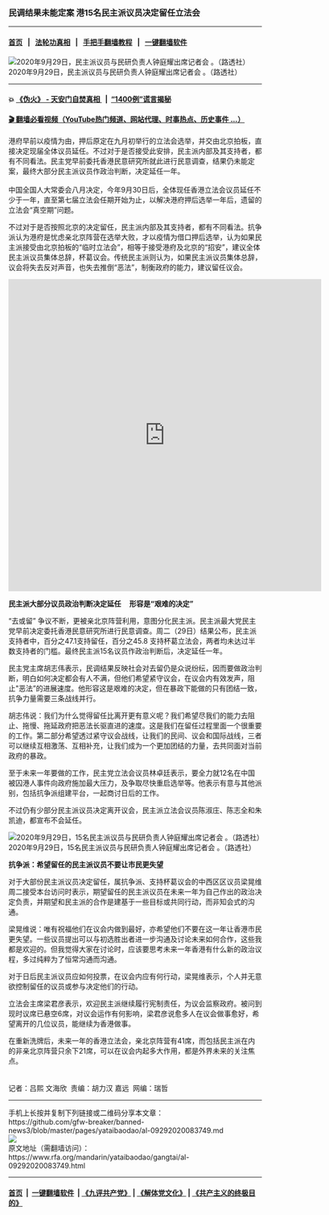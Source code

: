 ### 民调结果未能定案  港15名民主派议员决定留任立法会
------------------------

#### [首页](https://github.com/gfw-breaker/banned-news3/blob/master/README.md) &nbsp;&nbsp;|&nbsp;&nbsp; [法轮功真相](https://github.com/begood0513/basic/blob/master/README.md)  &nbsp;&nbsp;|&nbsp;&nbsp; [手把手翻墙教程](https://github.com/gfw-breaker/guides/wiki)  &nbsp;&nbsp;|&nbsp;&nbsp; [一键翻墙软件](https://github.com/gfw-breaker/nogfw/blob/master/README.md)  



<div id="headerimg">
 <img alt="2020年9月29日，民主派议员与民研负责人钟庭耀出席记者会 。（路透社）" src="https://www.rfa.org/mandarin/yataibaodao/gangtai/al-09292020083749.html/AP_20273289418503.jpg/@@images/b10b0995-efed-4e89-a61c-5c561946d680.jpeg" title="2020年9月29日，民主派议员与民研负责人钟庭耀出席记者会 。（路透社）"/>
 <div id="headerimgcontents">
  <div id="headerimgcaption">
   <span>
    2020年9月29日，民主派议员与民研负责人钟庭耀出席记者会 。（路透社）
   </span>
   <!-- zoomattribute -->
  </div>
  <!-- headerimgcaption -->
 </div>
 <!-- headerimagecontents -->
</div>

<hr/>


#### 💥 [《伪火》 - 天安门自焚真相 ](http://158.247.195.190:10000/videos/blog/weihuo.html)&nbsp; |&nbsp; [“1400例”谎言揭秘  ](http://158.247.195.190:10000/videos/blog/jiexi1400.html)

#### [ 🎬  翻墙必看视频（YouTube热门频道、网站代理、时事热点、历史事件 ...）](https://github.com/gfw-breaker/links/blob/master/banned.md)

<div id="storytext">
 <div>
  <div class="slot_header">
  </div>
 </div>
 <p>
 </p>
 <p>
  港府早前以疫情为由，押后原定在九月初举行的立法会选举，并交由北京拍板，直接决定现届全体议员延任。不过对于是否接受此安排，民主派内部及其支持者，都有不同看法。民主党早前委托香港民意研究所就此进行民意调查，结果仍未能定案，最终大部分民主派议员作政治判断，决定延任一年。
  <br/>
  <br/>
  中国全国人大常委会八月决定，今年9月30日后，全体现任香港立法会议员延任不少于一年，直至第七届立法会任期开始为止，以解决港府押后选举一年后，遗留的立法会“真空期”问题。
 </p>
 <p>
 </p>
 <p>
 </p>
 <p>
  不过对于是否按照北京的决定留任，民主派内部及其支持者，都有不同看法。抗争派认为港府是忧虑亲北京阵营在选举大败，才以疫情为借口押后选举，认为如果民主派接受由北京拍板的“临时立法会”，相等于接受港府及北京的“招安”，建议全体民主派议员集体总辞，杯葛议会。传统民主派则认为，如果民主派议员集体总辞，议会将失去反对声音，也失去推倒“恶法”，制衡政府的能力，建议留任议会。
 </p>
 <p>
 </p>
 <p>
  <iframe frameborder="0" height="620" scrolling="no" src="https://www.facebook.com/plugins/video.php?href=https%3A%2F%2Fwww.facebook.com%2FRFAChinese%2Fvideos%2F338357770577532%2F&amp;show_text=0&amp;width=622" width="622">
  </iframe>
 </p>
 <p>
 </p>
 <p>
  <b>
   民主派大部分议员政治判断决定延任     形容是“艰难的决定”
  </b>
 </p>
 <p>
  “去或留” 争议不断，更被亲北京阵营利用，意图分化民主派。民主派最大党民主党早前决定委托香港民意研究所进行民意调查。周二（29日）结果公布，民主派支持者中，百分之47.1支持留任，百分之45.8 支持杯葛立法会，两者均未达过半数支持者的门槛。最终民主派15名议员作政治判断后，决定延任一年。
 </p>
 <p>
  民主党主席胡志伟表示，民调结果反映社会对去留仍是众说纷纭，因而要做政治判断，明白如何决定都会有人不满，但他们希望紧守议会，在议会内有效发声，阻止"恶法”的进展速度。他形容这是艰难的决定，但在暴政下能做的只有团结一致，抗争力量需要三条战线并行。
 </p>
 <p>
  胡志伟说：我们为什么觉得留任比离开更有意义呢？我们希望尽我们的能力去阻止、拖慢、拖延政府把恶法长驱直进的速度。这是我们在留任过程里面一个很重要的工作。第二部分希望透过紧守议会战线，让我们的民间、议会和国际战线，三者可以继续互相激荡、互相补充，让我们成为一个更加团结的力量，去共同面对当前政府的暴政。
 </p>
 <p>
  至于未来一年要做的工作，民主党立法会议员林卓廷表示，要全力就12名在中国被囚港人事件向政府施加最大压力，及争取尽快重启选举等。他表示有意与其他派别，包括抗争派组建平台，一起商讨日后的工作。
 </p>
 <p>
  不过仍有少部分民主派议员决定离开议会，民主派立法会议员陈淑庄、陈志全和朱凯迪，都宣布不会延任。
 </p>
 <p>
 </p>
 <p>
  <div class="image-inline captioned" style="width:1500px;">
   <div style="width:1500px;">
    <img alt="2020年9月29日，15名民主派议员与民研负责人钟庭耀出席记者会 。（路透社）" src="https://www.rfa.org/mandarin/yataibaodao/gangtai/al-09292020083749.html/2020-09-29T041946Z_2118885958_RC248J96HIIH_RTRMADP_3_HONGKONG-SECURITY.jpg" title="2020年9月29日，15名民主派议员与民研负责人钟庭耀出席记者会 。（路透社）"/>
   </div>
   <div class="image-caption">
    <span style="width:1500px;">
     2020年9月29日，15名民主派议员与民研负责人钟庭耀出席记者会 。（路透社）
    </span>
    <span class="copyright">
    </span>
   </div>
  </div>
 </p>
 <p>
  <b>
   抗争派：希望留任的民主派议员不要让市民更失望
  </b>
 </p>
 <p>
  对于大部份民主派议员决定留任，属抗争派、支持杯葛议会的中西区区议员梁晃维周二接受本台访问时表示，期望留任的民主派议员在未来一年为自己作出的政治决定负责，并期望和民主派的合作是建基于一些目标或共同行动，而非知会式的沟通。
 </p>
 <p>
  梁晃维说：唯有祝福他们在议会内做到最好，亦希望他们不要在这一年让香港市民更失望。一些议员提出可以与初选胜出者进一步沟通及讨论未来如何合作，这些我都是欢迎的。但我觉得大家在讨论时，应该要思考未来一年香港有什么新的政治议程，多过纯粹为了恒常沟通而沟通。
 </p>
 <p>
  对于日后民主派议员应如何投票，在议会内应有何行动，梁晃维表示，个人并无意欲控制留任的议员或参与决定他们的行动。
 </p>
 <p>
  立法会主席梁君彦表示，欢迎民主派继续履行宪制责任，为议会监察政府。被问到现时议席已悬空6席，对议会运作有何影响，梁君彦说愈多人在议会做事愈好，希望离开的几位议员，能继续为香港做事。
 </p>
 <p>
  在重新洗牌后，未来一年的香港立法会，亲北京阵营有41席，而包括民主派在内的非亲北京阵营只余下21席，可以在议会内起多大作用，都是外界未来的关注焦点。
  <br/>
  <br/>
  <br/>
  记者：吕熙 文海欣  责编：胡力汉 嘉远  网编：瑞哲
 </p>
</div>

<hr/>
手机上长按并复制下列链接或二维码分享本文章：<br/>
https://github.com/gfw-breaker/banned-news3/blob/master/pages/yataibaodao/al-09292020083749.md <br/>
<a href='https://github.com/gfw-breaker/banned-news3/blob/master/pages/yataibaodao/al-09292020083749.md'><img src='https://github.com/gfw-breaker/banned-news3/blob/master/pages/yataibaodao/al-09292020083749.md.png'/></a> <br/>
原文地址（需翻墙访问）：https://www.rfa.org/mandarin/yataibaodao/gangtai/al-09292020083749.html


------------------------
#### [首页](https://github.com/gfw-breaker/banned-news3/blob/master/README.md) &nbsp;|&nbsp; [一键翻墙软件](https://github.com/gfw-breaker/nogfw/blob/master/README.md) &nbsp;| [《九评共产党》](https://github.com/gfw-breaker/9ping.md/blob/master/README.md#九评之一评共产党是什么) | [《解体党文化》](https://github.com/gfw-breaker/jtdwh.md/blob/master/README.md) | [《共产主义的终极目的》](https://github.com/gfw-breaker/gczydzjmd.md/blob/master/README.md)


<img src='http://gfw-breaker.win/banned-news3/pages/yataibaodao/al-09292020083749.md' width='0px' height='0px'/>